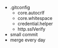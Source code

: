 - .gitconfig
  - core.autocrlf
  - core.whitespace
  - credential.helper
  - http.sslVerify
- small commit
- merge every day